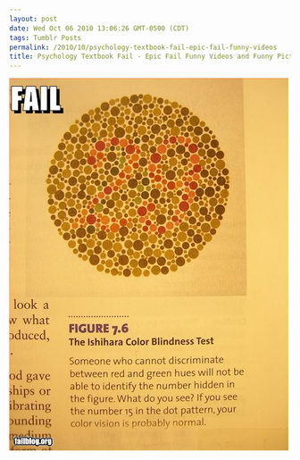 ```yaml
---
layout: post
date: Wed Oct 06 2010 13:06:26 GMT-0500 (CDT)
tags: Tumblr Posts
permalink: /2010/10/psychology-textbook-fail-epic-fail-funny-videos
title: Psychology Textbook Fail - Epic Fail Funny Videos and Funny Pictures
---
```


![](/public/assets/tumblr/tumblr_l9vrmqR8nr1qa4klho1_500.jpg)
